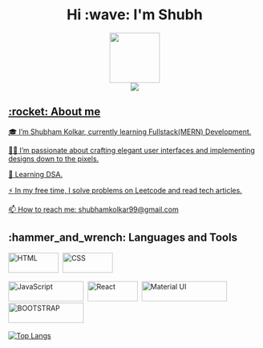 
<div align="center">
<h1>Hi :wave:	I'm Shubh</h1>
</div>
<div id="header" align="center">
  <img src="https://media.giphy.com/media/M9gbBd9nbDrOTu1Mqx/giphy.gif" width="100"/>
</div>
<div id="socialtags" align="center">
<a href="https://www.linkedin.com/in/shubham-kolkar-560468188/">
<img src="https://img.shields.io/badge/LinkedIn-0077B5?style=for-the-badge&logo=linkedin&logoColor=white"
</a>
</div>

 <h2>:rocket: About me</h2>

:mortar_board: I’m Shubham Kolkar, currently learning Fullstack(MERN) Development.

:man_technologist:	 I’m passionate about crafting elegant user interfaces and implementing designs down to the pixels.

:boxing_glove: Learning DSA.

:zap: In my free time, I solve problems on Leetcode and read tech articles.

:mailbox: How to reach me: <a>shubhamkolkar99@gmail.com</a>

<h2>:hammer_and_wrench: Languages and Tools</h2>
<div>
  <img src="https://img.shields.io/badge/HTML5-E34F26?style=for-the-badge&logo=html5&logoColor=white" title="HTML5" alt="HTML" width="100" height="40"/>&nbsp;
    <img src="https://img.shields.io/badge/CSS3-1572B6?style=for-the-badge&logo=css3&logoColor=white"  title="CSS3" alt="CSS" width="100" height="40"/>&nbsp;
    
  <img src="https://img.shields.io/badge/JavaScript-F7DF1E?style=for-the-badge&logo=javascript&logoColor=black" title="JavaScript" alt="JavaScript" width="150" height="40"/>&nbsp;
  <img src="https://camo.githubusercontent.com/268ac512e333b69600eb9773a8f80b7a251f4d6149642a50a551d4798183d621/68747470733a2f2f696d672e736869656c64732e696f2f62616467652f52656163742d3230323332413f7374796c653d666f722d7468652d6261646765266c6f676f3d7265616374266c6f676f436f6c6f723d363144414642" title="React" alt="React" width="100" height="40"/>&nbsp;
  <img src="https://camo.githubusercontent.com/79d36f47da54709fdc8c26c53f38538625a7f727cf1adabce68ccb84d2ff423b/68747470733a2f2f696d672e736869656c64732e696f2f62616467652f4d6174657269616c5f55492d3030383143423f7374796c653d666f722d7468652d6261646765266c6f676f3d6d7569266c6f676f436f6c6f723d7768697465" title="Material UI" alt="Material UI" width="170" height="40"/>&nbsp;
  <img src="https://camo.githubusercontent.com/b13ed67c809178963ce9d538175b02649800772be1ce0cb02da5879e5614e236/68747470733a2f2f696d672e736869656c64732e696f2f62616467652f426f6f7473747261702d3536334437433f7374796c653d666f722d7468652d6261646765266c6f676f3d626f6f747374726170266c6f676f436f6c6f723d7768697465" alt="BOOTSTRAP" width="150" height="40"/>&nbsp;
</div>

[![Top Langs](https://github-readme-stats.vercel.app/api/top-langs/?username=your-github-username)](https://github.com/anuraghazra/github-readme-stats)
